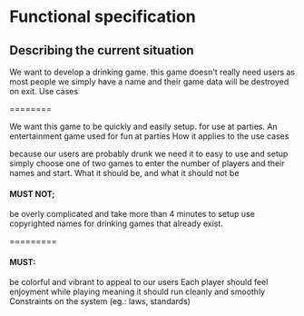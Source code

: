 Functional specification
========

## Describing the current situation

We want to develop a drinking game. this game doesn't really need users as
most people we simply have a name and their game data will be destroyed
on exit.
Use cases

========

We want this game to be quickly and easily setup. for use at parties. An
entertainment game used for fun at parties
How it applies to the use cases

because our users are probably drunk we need it to easy to use and setup
simply choose one of two games to enter the number of players and their
names and start.
What it should be, and what it should not be

#### MUST NOT;
be overly complicated and take more than 4 minutes to setup
use copyrighted names for drinking games that already exist.

=========

#### MUST:
be colorful and vibrant to appeal to our users
Each player should feel enjoyment while playing meaning it should
run cleanly and smoothly
Constraints on the system (eg.: laws, standards)
